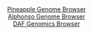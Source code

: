 <div id="Pineapple_Genome_Browser" align="center">
  <a href="">Pineapple Genome Browser</a>
</div>
<div id="Alphonso_Genome_Browser" align="center">
  <a href="https://igv.org/app/?sessionURL=blob:zZLRbtowGEbfxVKrTQqJnRAgkaoJWqDQlqmlgY2qikziBINjZ7ZJoIh3n1dt2k0nlYtNk3Lh_HLi7zs.B1ARqajgIASujXwbIWABtRL1FBclIxNcEAXCDDNFLCBJRiThCQHhAWRYaRw93JovV1qXKnQcqstGgXkubOXZuMAvguNa2YkonEvBGF4KibWQyulJXAmH5lWjJktclrY527N9J8UaO5iVK8GVcErC87g2_4t_jeKccFGQuNgyTV8DxCaPyZjaGf7UnU.7SUKUuiH7UXrRvRl1Z14_Wgxbl4vo8_U8as3PpzTnWG8luRBkeE8Gj0Vvkt8uIq.esNYOrYNyn96feVfn_V1JJVEXqI06TYSazY4BQ3lKdv9TZ_PQE3sjzu7W1B9Om_MozcaL2Wgwe1z06_FavNk7AEcLMJFsjQcgWcl2iKDlwZblu63GjyXqWBAGho4UFIRPzxbQEicbs_3pAPS.NLYARb5tX8WxgJApkSBsBBC2URC4frPdhEGAjtYBbCX7e2gH0UPQhm7XdVtxRpk2Kqex4qWyMed2lWR2_nIiyzO3V5Ge_wDNQu.46u.uOrNeMMB5UJvRIP8DUQuYAK.XaOq.J9c_ce89QWy9PFW48S3bXG.wHvMU9yfduzN3wCu4M3wuv3xNorcQ.dAUPg1PJmSBtdlvJub1p3cVlhRzbQYVVXRJGdX7uSEpahAi1zP6gkQwYXwEMl9.gBa0kA8__tbUOz4fvwM-">Alphonso Genome Browser</a>
</div>


<div id="DAF_Genomics_Browser" align="center">
  <a href="https://igv.org/app/?sessionURL=blob:tZNra9swFIb_i6D9ZDuWr7UhDDdLtqyl6ZI5YS0lnNrHsYhteZLcJAv579O8jsEujEEHkpA4l_eVHnQkTygk4w2JiWNR36KUGESWfLeAuq3wBmqUJC6gkmgQgQUKbDIk8ZEUIBWk82tdWSrVyngwyKEwN9jwmmXSkq4FrSl5p0rUqaZjQQ2feQM7aWW81skKBlC1JW8kH0CWoZSmPWix2ax3oJfvsXXfEtd1VynWq661CW0stwrQblmT4_4vRv6Dsh7sVbJaJH39FR6m.TC5miZLd5zevQlGd.ns7SoNVucLtmlAdQKHs9nEf8QPH5_Go.VUuv52m78Ll.Ob7vD.zH19Pt63TKAc0pBeeJR6gU1OBql41mkEJCsFjalnhM6F4Xie.bx1_UC_geCMxPcPBlECsq1Ovz8SdWg1KCLxU9czMwgXOQoSm5FthzSKHN8LPTuK6Mk4kk5UL0xyks6j0HYSxwmsR6i1fsGq_vm00K_Bl8L4U2c9_xXTHnxxObpVyzNncjnCjMn01p1LgF1E5W9Bff00f7xYwUUNSoe.HZ.xQKX1amzUDy7u6eH0BQ--">DAF Genomics Browser</a>
</div>
